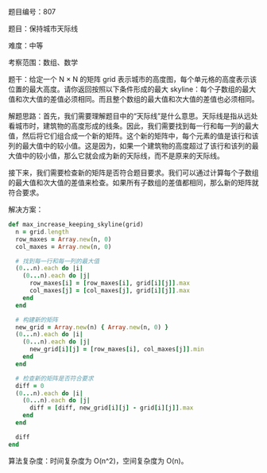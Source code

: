 题目编号：807

题目：保持城市天际线

难度：中等

考察范围：数组、数学

题干：给定一个 N × N 的矩阵 grid 表示城市的高度图，每个单元格的高度表示该位置的最大高度。请你返回按照以下条件形成的最大 skyline：每个子数组的最大值和次大值的差值必须相同。而且整个数组的最大值和次大值的差值也必须相同。

解题思路：首先，我们需要理解题目中的“天际线”是什么意思。天际线是指从远处看城市时，建筑物的高度形成的线条。因此，我们需要找到每一行和每一列的最大值，然后将它们组合成一个新的矩阵。这个新的矩阵中，每个元素的值是该行和该列的最大值中的较小值。这是因为，如果一个建筑物的高度超过了该行和该列的最大值中的较小值，那么它就会成为新的天际线，而不是原来的天际线。

接下来，我们需要检查新的矩阵是否符合题目要求。我们可以通过计算每个子数组的最大值和次大值的差值来检查。如果所有子数组的差值都相同，那么新的矩阵就符合要求。

解决方案：

```ruby
def max_increase_keeping_skyline(grid)
  n = grid.length
  row_maxes = Array.new(n, 0)
  col_maxes = Array.new(n, 0)

  # 找到每一行和每一列的最大值
  (0...n).each do |i|
    (0...n).each do |j|
      row_maxes[i] = [row_maxes[i], grid[i][j]].max
      col_maxes[j] = [col_maxes[j], grid[i][j]].max
    end
  end

  # 构建新的矩阵
  new_grid = Array.new(n) { Array.new(n, 0) }
  (0...n).each do |i|
    (0...n).each do |j|
      new_grid[i][j] = [row_maxes[i], col_maxes[j]].min
    end
  end

  # 检查新的矩阵是否符合要求
  diff = 0
  (0...n).each do |i|
    (0...n).each do |j|
      diff = [diff, new_grid[i][j] - grid[i][j]].max
    end
  end

  diff
end
```

算法复杂度：时间复杂度为 O(n^2)，空间复杂度为 O(n)。